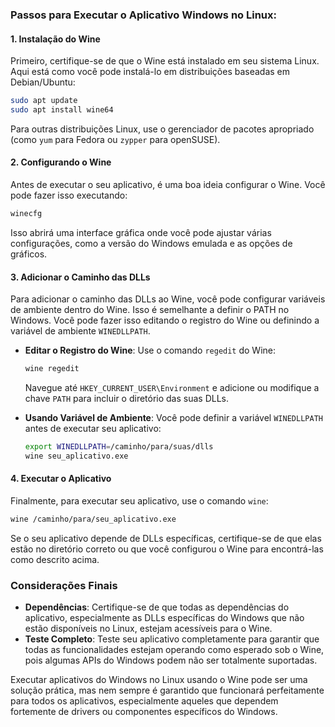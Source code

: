 ### Passos para Executar o Aplicativo Windows no Linux:

#### 1. Instalação do Wine

Primeiro, certifique-se de que o Wine está instalado em seu sistema Linux. Aqui está como você pode instalá-lo em distribuições baseadas em Debian/Ubuntu:

```bash
sudo apt update
sudo apt install wine64
```

Para outras distribuições Linux, use o gerenciador de pacotes apropriado (como `yum` para Fedora ou `zypper` para openSUSE).

#### 2. Configurando o Wine

Antes de executar o seu aplicativo, é uma boa ideia configurar o Wine. Você pode fazer isso executando:

```bash
winecfg
```

Isso abrirá uma interface gráfica onde você pode ajustar várias configurações, como a versão do Windows emulada e as opções de gráficos.

#### 3. Adicionar o Caminho das DLLs

Para adicionar o caminho das DLLs ao Wine, você pode configurar variáveis de ambiente dentro do Wine. Isso é semelhante a definir o PATH no Windows. Você pode fazer isso editando o registro do Wine ou definindo a variável de ambiente `WINEDLLPATH`.

- **Editar o Registro do Wine**: Use o comando `regedit` do Wine:

  ```bash
  wine regedit
  ```

  Navegue até `HKEY_CURRENT_USER\Environment` e adicione ou modifique a chave `PATH` para incluir o diretório das suas DLLs.

- **Usando Variável de Ambiente**:
  Você pode definir a variável `WINEDLLPATH` antes de executar seu aplicativo:

  ```bash
  export WINEDLLPATH=/caminho/para/suas/dlls
  wine seu_aplicativo.exe
  ```

#### 4. Executar o Aplicativo

Finalmente, para executar seu aplicativo, use o comando `wine`:

```bash
wine /caminho/para/seu_aplicativo.exe
```

Se o seu aplicativo depende de DLLs específicas, certifique-se de que elas estão no diretório correto ou que você configurou o Wine para encontrá-las como descrito acima.

### Considerações Finais

- **Dependências**: Certifique-se de que todas as dependências do aplicativo, especialmente as DLLs específicas do Windows que não estão disponíveis no Linux, estejam acessíveis para o Wine.
- **Teste Completo**: Teste seu aplicativo completamente para garantir que todas as funcionalidades estejam operando como esperado sob o Wine, pois algumas APIs do Windows podem não ser totalmente suportadas.

Executar aplicativos do Windows no Linux usando o Wine pode ser uma solução prática, mas nem sempre é garantido que funcionará perfeitamente para todos os aplicativos, especialmente aqueles que dependem fortemente de drivers ou componentes específicos do Windows.
